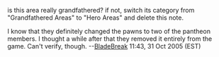 is this area really grandfathered? if not, switch its category from
"Grandfathered Areas" to "Hero Areas" and delete this note.

I know that they definitely changed the pawns to two of the pantheon
members. I thought a while after that they removed it entirely from the
game. Can't verify, though. --[BladeBreak](User:BladeBreak "wikilink")
11:43, 31 Oct 2005 (EST)
